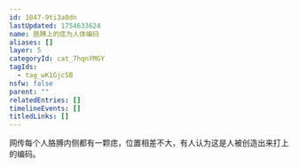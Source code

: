 ```yaml
---
id: 1047-9ti3a0dn
lastUpdated: 1754633624
name: 胳膊上的痣为人体编码
aliases: []
layer: 5
categoryId: cat_7hqnYMGY
tagIds:
  - tag_wK1Gjc5B
nsfw: false
parent: ""
relatedEntries: []
timelineEvents: []
titledLinks: []
---
```


网传每个人胳膊内侧都有一颗痣，位置相差不大，有人认为这是人被创造出来打上的编码。
